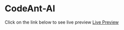 # CodeAnt-AI
Click on the link below to see live preview
[Live Preview](https://sudip-santra.github.io/CodeAnt-AI/)
